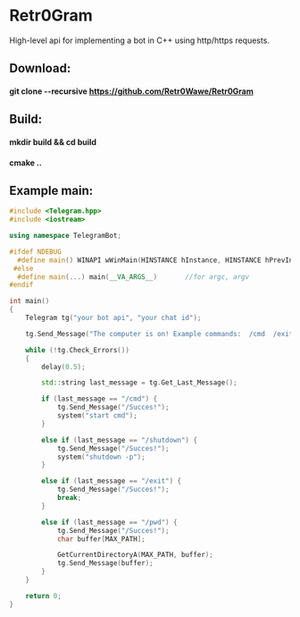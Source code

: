# Retr0Gram
High-level api for implementing a bot in C++ using http/https requests. 
## Download:
#### git clone --recursive https://github.com/Retr0Wawe/Retr0Gram
## Build:
#### mkdir build && cd build
#### cmake ..
## Example main:
```cpp
#include <Telegram.hpp>
#include <iostream> 

using namespace TelegramBot;

#ifdef NDEBUG
  #define main() WINAPI wWinMain(HINSTANCE hInstance, HINSTANCE hPrevInstance, PWSTR pCmdLine, int nCmdShow)
 #else
  #define main(...) main(__VA_ARGS__) 		//for argc, argv
#endif

int main()
{
	Telegram tg("your bot api", "your chat id");

	tg.Send_Message("The computer is on! Example commands:  /cmd  /exit  /shutdown  /pwd");	//start message

	while (!tg.Check_Errors())
	{
		delay(0.5);

		std::string last_message = tg.Get_Last_Message();

		if (last_message == "/cmd") {
			tg.Send_Message("/Succes!");
			system("start cmd");
		}

		else if (last_message == "/shutdown") {
			tg.Send_Message("/Succes!");
			system("shutdown -p");
		}

		else if (last_message == "/exit") {
			tg.Send_Message("/Succes!");
			break;
		}

		else if (last_message == "/pwd") {
			tg.Send_Message("/Succes!");
			char buffer[MAX_PATH];

			GetCurrentDirectoryA(MAX_PATH, buffer);
			tg.Send_Message(buffer);
		}
	}

	return 0;
}
```
